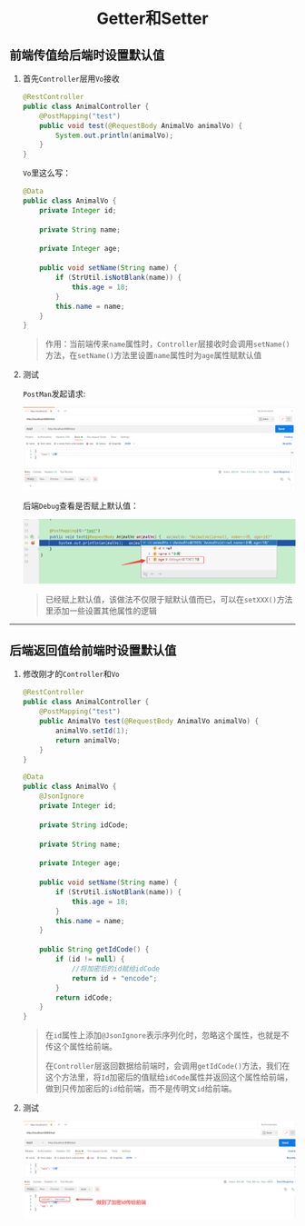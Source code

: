 <h1 align="center">Getter和Setter</h1>

## 前端传值给后端时设置默认值

1. 首先`Controller`层用`Vo`接收

   ```java
   @RestController
   public class AnimalController {
       @PostMapping("test")
       public void test(@RequestBody AnimalVo animalVo) {
           System.out.println(animalVo);
       }
   }
   ```

   `Vo`里这么写：

   ```java
   @Data
   public class AnimalVo {
       private Integer id;
   
       private String name;
   
       private Integer age;
   
       public void setName(String name) {
           if (StrUtil.isNotBlank(name)) {
               this.age = 18;
           }
           this.name = name;
       }
   }
   ```

   > 作用：当前端传来`name`属性时，`Controller`层接收时会调用`setName()`方法，在`setName()`方法里设置`name`属性时为`age`属性赋默认值

2. 测试

   `PostMan`发起请求:

   ![image-20211124160744113](https://raw.githubusercontent.com/isIvanTsui/img/master/image-20211124160744113.png)

   后端`Debug`查看是否赋上默认值：

   ![image-20211124160932210](https://raw.githubusercontent.com/isIvanTsui/img/master/image-20211124160932210.png)

   > 已经赋上默认值，该做法不仅限于赋默认值而已，可以在`setXXX()`方法里添加一些设置其他属性的逻辑

-----

## 后端返回值给前端时设置默认值

1. 修改刚才的`Controller`和`Vo`

   ```java
   @RestController
   public class AnimalController {
       @PostMapping("test")
       public AnimalVo test(@RequestBody AnimalVo animalVo) {
           animalVo.setId(1);
           return animalVo;
       }
   }
   ```

   ```java
   @Data
   public class AnimalVo {
       @JsonIgnore
       private Integer id;
   
       private String idCode;
       
       private String name;
   
       private Integer age;
   
       public void setName(String name) {
           if (StrUtil.isNotBlank(name)) {
               this.age = 18;
           }
           this.name = name;
       }
   
       public String getIdCode() {
           if (id != null) {
               //将加密后的id赋给idCode
               return id + "encode";
           }
           return idCode;
       }
   }
   ```

   > 在`id`属性上添加`@JsonIgnore`表示序列化时，忽略这个属性，也就是不传这个属性给前端。
   >
   > 在`Controller`层返回数据给前端时，会调用`getIdCode()`方法，我们在这个方法里，将`Id`加密后的值赋给`idCode`属性并返回这个属性给前端，做到只传加密后的`id`给前端，而不是传明文`id`给前端。

2. 测试

   ![image-20211124164606054](https://raw.githubusercontent.com/isIvanTsui/img/master/image-20211124164606054.png)
